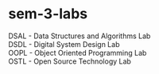# sem-3-labs

DSAL - Data Structures and Algorithms Lab<br>
DSDL - Digital System Design Lab<br>
OOPL - Object Oriented Programming Lab<br>
OSTL - Open Source Technology Lab<br>
